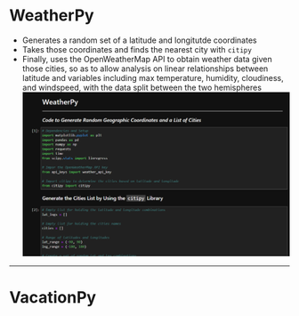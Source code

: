# WeatherPy
* Generates a random set of a latitude and longitutde coordinates 
* Takes those coordinates and finds the nearest city with `citipy` 
* Finally, uses the OpenWeatherMap API to obtain weather data given those cities, so as to allow analysis on linear relationships between latitude and variables including max temperature, humidity, cloudiness, and windspeed, with the data split between the two hemispheres
![Screenshot](WeatherPy/screenshot.png)
---
# VacationPy
